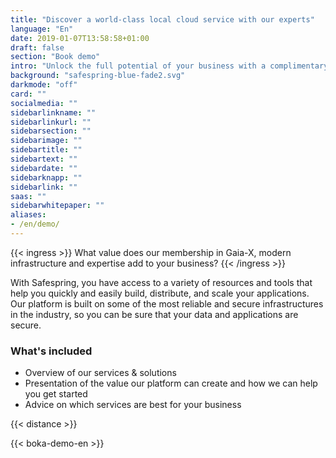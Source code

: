 ```yaml
---
title: "Discover a world-class local cloud service with our experts"
language: "En"
date: 2019-01-07T13:58:58+01:00
draft: false
section: "Book demo"
intro: "Unlock the full potential of your business with a complimentary demonstration of Safespring's cutting-edge cloud platform."
background: "safespring-blue-fade2.svg"
darkmode: "off"
card: ""
socialmedia: ""
sidebarlinkname: ""
sidebarlinkurl: ""
sidebarsection: ""
sidebarimage: ""
sidebartitle: ""
sidebartext: ""
sidebardate: ""
sidebarknapp: ""
sidebarlink: ""
saas: ""
sidebarwhitepaper: ""
aliases:
- /en/demo/
---
```


{{< ingress >}}
What value does our membership in Gaia-X, modern infrastructure and expertise add to your business?
{{< /ingress >}}

With Safespring, you have access to a variety of resources and tools that help you quickly and easily build, distribute, and scale your applications. Our platform is built on some of the most reliable and secure infrastructures in the industry, so you can be sure that your data and applications are secure.

### What's included

- Overview of our services & solutions
- Presentation of the value our platform can create and how we can help you get started
- Advice on which services are best for your business

{{< distance >}}

{{< boka-demo-en >}}
